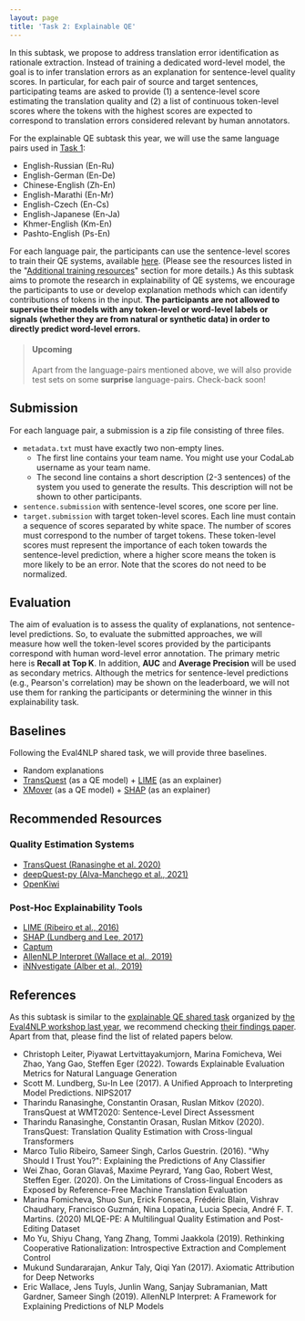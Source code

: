 ```yaml
---
layout: page
title: 'Task 2: Explainable QE'
---
```


In this subtask, we propose to address translation error identification as rationale extraction. Instead of training a dedicated word-level model, the goal is to infer translation errors as an explanation for sentence-level quality scores. In particular, for each pair of source and target sentences, participating teams are asked to provide (1) a sentence-level score estimating the translation quality and (2) a list of continuous token-level scores where the tokens with the highest scores are expected to correspond to translation errors considered relevant by human annotators.

For the explainable QE subtask this year, we will use the same language pairs used in [Task 1](../subtasks/task1.md):

 - English-Russian (En-Ru)
 - English-German (En-De)
 - Chinese-English (Zh-En)
 - English-Marathi (En-Mr)
 - English-Czech (En-Cs)
 - English-Japanese (En-Ja)
 - Khmer-English (Km-En)
 - Pashto-English (Ps-En)

For each language pair, the participants can use the sentence-level scores to train their QE systems, available [here](https://github.com/WMT-QE-Task/wmt-qe-2022-data/tree/main/sentence-level-subtask). (Please see the resources listed in the "[Additional training resources](../subtasks/resources.md)" section for more details.) As this subtask aims to promote the research in explainability of QE systems, we encourage the participants to use or develop explanation methods which can identify contributions of tokens in the input. **The participants are not allowed to supervise their models with any token-level or word-level labels or signals (whether they are from natural or synthetic data) in order to directly predict word-level errors.** 


> #### **Upcoming**
> Apart from the language-pairs mentioned above, we will also provide test sets on some **surprise** language-pairs.  Check-back soon!


## Submission

For each language pair, a submission is a zip file consisting of three files.
- `metadata.txt` must have exactly two non-empty lines.
    - The first line contains your team name. You might use your CodaLab username as your team name.
    - The second line contains a short description (2-3 sentences) of the system you used to generate the results. This description will not be shown to other participants.
- `sentence.submission` with sentence-level scores, one score per line.
- `target.submission` with target token-level scores. Each line must contain a sequence of scores separated by white space. The number of scores must correspond to the number of target tokens. These token-level scores must represent the importance of each token towards the sentence-level prediction, where a higher score means the token is more likely to be an error. Note that the scores do not need to be normalized.


## Evaluation

The aim of evaluation is to assess the quality of explanations, not sentence-level predictions. So, to evaluate the submitted approaches, we will measure how well the token-level scores provided by the participants correspond with human word-level error annotation. The primary metric here is **Recall at Top K**. In addition, **AUC** and **Average Precision** will be used as secondary metrics. Although the metrics for sentence-level predictions (e.g., Pearson's correlation) may be shown on the leaderboard, we will not use them for ranking the participants or determining the winner in this explainability task. 

## Baselines

Following the Eval4NLP shared task, we will provide three baselines.
- Random explanations
- [TransQuest](https://aclanthology.org/2020.wmt-1.122.pdf) (as a QE model) + [LIME](https://www.kdd.org/kdd2016/papers/files/rfp0573-ribeiroA.pdf) (as an explainer)
- [XMover](https://aclanthology.org/2020.acl-main.151.pdf) (as a QE model) + [SHAP](https://proceedings.neurips.cc/paper/2017/hash/8a20a8621978632d76c43dfd28b67767-Abstract.html) (as an explainer)


## Recommended Resources

### Quality Estimation Systems
- [TransQuest (Ranasinghe et al. 2020)](https://github.com/TharinduDR/TransQuest)
- [deepQuest-py (Alva-Manchego et al., 2021)](https://github.com/sheffieldnlp/deepQuest-py)
- [OpenKiwi](https://github.com/Unbabel/OpenKiwi)

### Post-Hoc Explainability Tools
- [LIME (Ribeiro et al., 2016)](https://github.com/marcotcr/lime)
- [SHAP (Lundberg and Lee, 2017)](https://github.com/slundberg/shap)
- [Captum](https://captum.ai/)
- [AllenNLP Interpret (Wallace et al., 2019)](https://allennlp.org/interpret)
- [iNNvestigate (Alber et al., 2019)](https://github.com/albermax/innvestigate)


## References

As this subtask is similar to the [explainable QE shared task](https://eval4nlp.github.io/2021/sharedtask.html) organized by [the Eval4NLP workshop last year](https://eval4nlp.github.io/2021/index.html), we recommend checking [their findings paper](https://aclanthology.org/2021.eval4nlp-1.17/). Apart from that, please find the list of related papers below.

- Christoph Leiter, Piyawat Lertvittayakumjorn, Marina Fomicheva, Wei Zhao, Yang Gao, Steffen Eger (2022). Towards Explainable Evaluation Metrics for Natural Language Generation
- Scott M. Lundberg, Su-In Lee (2017). A Unified Approach to Interpreting Model Predictions. NIPS2017
- Tharindu Ranasinghe, Constantin Orasan, Ruslan Mitkov (2020). TransQuest at WMT2020: Sentence-Level Direct Assessment
- Tharindu Ranasinghe, Constantin Orasan, Ruslan Mitkov (2020). TransQuest: Translation Quality Estimation with Cross-lingual Transformers
- Marco Tulio Ribeiro, Sameer Singh, Carlos Guestrin. (2016). "Why Should I Trust You?": Explaining the Predictions of Any Classifier
- Wei Zhao, Goran Glavaš, Maxime Peyrard, Yang Gao, Robert West, Steffen Eger. (2020). On the Limitations of Cross-lingual Encoders as Exposed by Reference-Free Machine Translation Evaluation
- Marina Fomicheva, Shuo Sun, Erick Fonseca, Frédéric Blain, Vishrav Chaudhary, Francisco Guzmán, Nina Lopatina, Lucia Specia, André F. T. Martins. (2020) MLQE-PE: A Multilingual Quality Estimation and Post-Editing Dataset
- Mo Yu, Shiyu Chang, Yang Zhang, Tommi Jaakkola (2019). Rethinking Cooperative Rationalization: Introspective Extraction and Complement Control
- Mukund Sundararajan, Ankur Taly, Qiqi Yan (2017). Axiomatic Attribution for Deep Networks
- Eric Wallace, Jens Tuyls, Junlin Wang, Sanjay Subramanian, Matt Gardner, Sameer Singh (2019). AllenNLP Interpret: A Framework for Explaining Predictions of NLP Models
